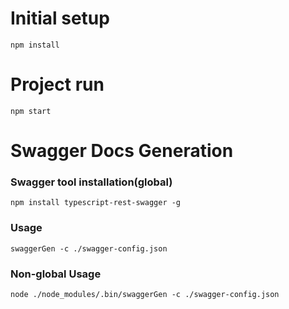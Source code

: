 # Initial setup
```
npm install
```

# Project run
```
npm start
```

# Swagger Docs Generation

### Swagger tool installation(global)
```
npm install typescript-rest-swagger -g
```

### Usage
```
swaggerGen -c ./swagger-config.json
```

### Non-global Usage
```
node ./node_modules/.bin/swaggerGen -c ./swagger-config.json
```